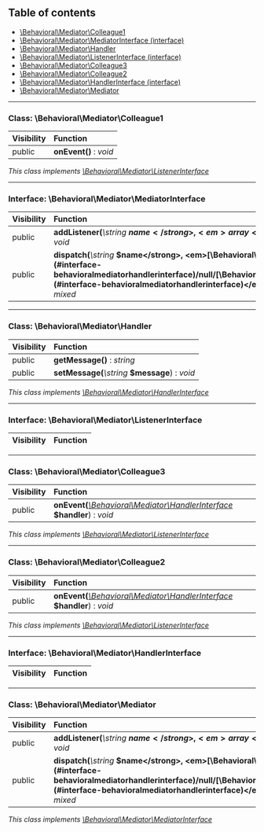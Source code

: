 ## Table of contents

- [\Behavioral\Mediator\Colleague1](#class-behavioralmediatorcolleague1)
- [\Behavioral\Mediator\MediatorInterface (interface)](#interface-behavioralmediatormediatorinterface)
- [\Behavioral\Mediator\Handler](#class-behavioralmediatorhandler)
- [\Behavioral\Mediator\ListenerInterface (interface)](#interface-behavioralmediatorlistenerinterface)
- [\Behavioral\Mediator\Colleague3](#class-behavioralmediatorcolleague3)
- [\Behavioral\Mediator\Colleague2](#class-behavioralmediatorcolleague2)
- [\Behavioral\Mediator\HandlerInterface (interface)](#interface-behavioralmediatorhandlerinterface)
- [\Behavioral\Mediator\Mediator](#class-behavioralmediatormediator)

<hr />

### Class: \Behavioral\Mediator\Colleague1

| Visibility | Function |
|:-----------|:---------|
| public | <strong>onEvent()</strong> : <em>void</em> |

*This class implements [\Behavioral\Mediator\ListenerInterface](#interface-behavioralmediatorlistenerinterface)*

<hr />

### Interface: \Behavioral\Mediator\MediatorInterface

| Visibility | Function |
|:-----------|:---------|
| public | <strong>addListener(</strong><em>\string</em> <strong>$name</strong>, <em>array</em> <strong>$listener</strong>)</strong> : <em>void</em> |
| public | <strong>dispatch(</strong><em>\string</em> <strong>$name</strong>, <em>[\Behavioral\Mediator\HandlerInterface](#interface-behavioralmediatorhandlerinterface)/null/[\Behavioral\Mediator\HandlerInterface](#interface-behavioralmediatorhandlerinterface)</em> <strong>$handler=null</strong>)</strong> : <em>mixed</em> |

<hr />

### Class: \Behavioral\Mediator\Handler

| Visibility | Function |
|:-----------|:---------|
| public | <strong>getMessage()</strong> : <em>string</em> |
| public | <strong>setMessage(</strong><em>\string</em> <strong>$message</strong>)</strong> : <em>void</em> |

*This class implements [\Behavioral\Mediator\HandlerInterface](#interface-behavioralmediatorhandlerinterface)*

<hr />

### Interface: \Behavioral\Mediator\ListenerInterface

| Visibility | Function |
|:-----------|:---------|

<hr />

### Class: \Behavioral\Mediator\Colleague3

| Visibility | Function |
|:-----------|:---------|
| public | <strong>onEvent(</strong><em>[\Behavioral\Mediator\HandlerInterface](#interface-behavioralmediatorhandlerinterface)</em> <strong>$handler</strong>)</strong> : <em>void</em> |

*This class implements [\Behavioral\Mediator\ListenerInterface](#interface-behavioralmediatorlistenerinterface)*

<hr />

### Class: \Behavioral\Mediator\Colleague2

| Visibility | Function |
|:-----------|:---------|
| public | <strong>onEvent(</strong><em>[\Behavioral\Mediator\HandlerInterface](#interface-behavioralmediatorhandlerinterface)</em> <strong>$handler</strong>)</strong> : <em>void</em> |

*This class implements [\Behavioral\Mediator\ListenerInterface](#interface-behavioralmediatorlistenerinterface)*

<hr />

### Interface: \Behavioral\Mediator\HandlerInterface

| Visibility | Function |
|:-----------|:---------|

<hr />

### Class: \Behavioral\Mediator\Mediator

| Visibility | Function |
|:-----------|:---------|
| public | <strong>addListener(</strong><em>\string</em> <strong>$name</strong>, <em>array</em> <strong>$listener</strong>)</strong> : <em>void</em> |
| public | <strong>dispatch(</strong><em>\string</em> <strong>$name</strong>, <em>[\Behavioral\Mediator\HandlerInterface](#interface-behavioralmediatorhandlerinterface)/null/[\Behavioral\Mediator\HandlerInterface](#interface-behavioralmediatorhandlerinterface)</em> <strong>$handler=null</strong>)</strong> : <em>mixed</em> |

*This class implements [\Behavioral\Mediator\MediatorInterface](#interface-behavioralmediatormediatorinterface)*

